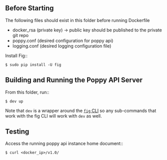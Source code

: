 Before Starting
---------------

The following files should exist in this folder before running Dockerfile
* docker_rsa (private key) -> public key should be published to the private git repo
* poppy.conf (desired configuration for poppy api)
* logging.conf (desired logging configuration file)

Install Fig::

    $ sudo pip install -U fig


Building and Running the Poppy API Server
-----------------------------------------

From this folder, run::

    $ dev up

Note that `dev` is a wrapper around the [`fig` CLI](http://www.fig.sh/cli.html) so
any sub-commands that work with the fig CLI will work with `dev` as well.

Testing
--------

Access the running poppy api instance home document::

    $ curl <docker_ip>/v1.0/
